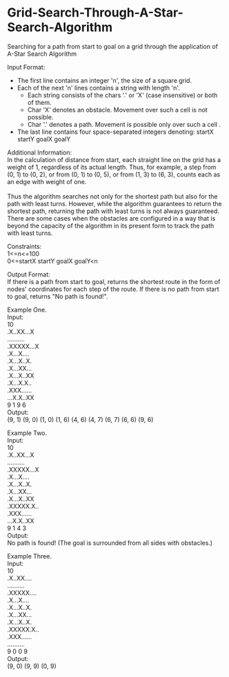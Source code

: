 # Grid-Search-Through-A-Star-Search-Algorithm
Searching for a path from start to goal on a grid through the application of A-Star Search Algorithm

Input Format:<br/>
- The first line contains an integer 'n', the size of a square grid.
- Each of the next 'n' lines contains a string with length 'n'.
  - Each string consists of the chars '.' or 'X' (case insensitive) or both of them.
  - Char 'X' denotes an obstacle. Movement over such a cell is not possible.
  - Char '.' denotes a path. Movement is possible only over such a cell .
- The last line contains four space-separated integers denoting:
startX startY goalX goalY

Additional Information:<br/>
In the calculation of distance from start, each straight line on the grid has a weight of 1, regardless of its actual length.
Thus, for example, a step from (0, 1) to (0, 2), or from (0, 1) to (0, 5), or from (1, 3) to (6, 3), counts each as an edge with weight of one.<br/>
<br/>Thus the algorithm searches not only for the shortest path but also for the path with least turns. However, while 
the algorithm guarantees to return the shortest path, returning the path with least turns is not always guaranteed. There are 
some cases when the obstacles are configured in a way that is beyond the capacity of the algorithm in its present form to track the path with least turns.<br/>

Constraints:<br/>
1<=n<=100<br/>
0<=startX startY goalX goalY<n<br/>

Output Format:<br/>
If there is a path from start to goal, returns the shortest route in the form of nodes' coordinates for each step of the route.
If there is no path from start to goal, returns "No path is found!".

Example One.<br/>
Input:<br/>
10<br/>
.X..XX...X<br/>
..........<br/>
.XXXXX...X<br/>
.X...X....<br/>
.X...X..X.<br/>
.X...XX...<br/>
.X...X..XX<br/>
.X...X.X..<br/>
.XXX......<br/>
...X.X..XX<br/>
9 1 9 6<br/>
Output:<br/>
(9, 1) (9, 0) (1, 0) (1, 6) (4, 6) (4, 7) (6, 7) (6, 6) (9, 6)<br/>

Example Two.<br/>
Input:<br/>
10<br/>
.X..XX...X<br/>
..........<br/>
.XXXXX...X<br/>
.X...X....<br/>
.X...X..X.<br/>
.X...XX...<br/>
.X...X..XX<br/>
.XXXXX.X..<br/>
.XXX......<br/>
...X.X..XX<br/>
9 1 4 3<br/>
Output:<br/>
No path is found! (The goal is surrounded from all sides with obstacles.)<br/>

Example Three.<br/>
Input:<br/>
10<br/>
.X..XX....<br/>
..........<br/>
.XXXXX....<br/>
.X...X....<br/>
.X...X..X.<br/>
.X...XX...<br/>
.X...X..X.<br/>
.XXXXX.X..<br/>
.XXX......<br/>
..........<br/>
9 0 0 9<br/>
Output:<br/>
(9, 0) (9, 9) (0, 9)<br/>
